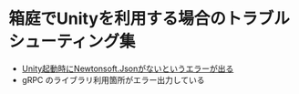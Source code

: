 # 箱庭でUnityを利用する場合のトラブルシューティング集

* [Unity起動時にNewtonsoft.Jsonがないというエラーが出る](https://github.com/toppers/hakoniwa-document/tree/main/troubleshooting/unity#unity%E8%B5%B7%E5%8B%95%E6%99%82%E3%81%ABnewtonsoftjson%E3%81%8C%E3%81%AA%E3%81%84%E3%81%A8%E3%81%84%E3%81%86%E3%82%A8%E3%83%A9%E3%83%BC%E3%81%8C%E5%87%BA%E3%82%8B)
* gRPC のライブラリ利用箇所がエラー出力している

